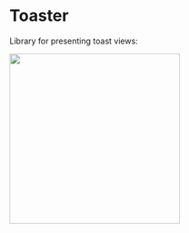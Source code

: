 # Toaster

Library for presenting toast views:

<img src="https://github.com/DarthRumata/Toaster/assets/3137314/c39c1079-8488-474d-8dde-c23a24444558" width="300">
